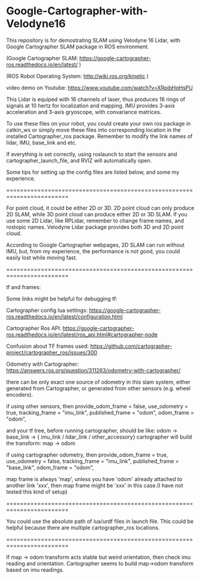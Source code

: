 # Google-Cartographer-with-Velodyne16

This repository is for demostrating SLAM using Velodyne 16 Lidar, with Google Cartographer SLAM package in ROS environment. 
 
 (Google Cartographer SLAM:  https://google-cartographer-ros.readthedocs.io/en/latest/ )
 
 (ROS Robot Operating System: http://wiki.ros.org/kinetic  )

video demo on Youtube: https://www.youtube.com/watch?v=XRpibHqHsPU

This Lidar is equiped with 16 channels of laser, thus produces 16 rings of signals at 10 hertz for localization and mapping. 
IMU provides 3-axis acceleration and 3-axis gryoscope, with convariance matrices. 

To use these files on your robot, you could create your own ros package in catkin_ws or simply move these files into corresponding location in the installed Cartographer_ros package. 
Remember to modify the link names of lidar, IMU, base_link and etc. 

If everything is set correctly, using roslaunch to start the sensors and cartographer_launch_file, and RVIZ will automatically open. 

Some tips for setting up the config files are listed below, and some my experience.

========================================================================

For point cloud, it could be either 2D or 3D.
2D point cloud can only produce 2D SLAM, while 3D point cloud can produce either 2D or 3D SLAM.
If you use some 2D Lidar, like RPLidar, remember to change frame names, and rostopic names.
Velodyne Lidar package provides both 3D and 2D point cloud.

According to Google Cartographer webpages, 2D SLAM can run without IMU, but, from my experience, the performance is not good, you could easily lost while moving fast. 

========================================================================

tf and frames:

Some links might be helpful for debugging tf: 

Cartographer config lua settings:
https://google-cartographer-ros.readthedocs.io/en/latest/configuration.html

Cartographer Ros API:
https://google-cartographer-ros.readthedocs.io/en/latest/ros_api.html#cartographer-node

Confusion about TF frames used:
https://github.com/cartographer-project/cartographer_ros/issues/300

Odometry with Cartographer:
https://answers.ros.org/question/311263/odometry-with-cartographer/

there can be only exact one source of odometry in this slam system, either generated from Cartographer, or generated from other sensors (e.g. wheel encoders).

if using other sensors, then 
  provide_odom_frame = false,
  use_odometry = true,
  tracking_frame = "imu_link",
  published_frame = "odom",
  odom_frame = "odom",

  and your tf tree, before running cartographer, should be like:
    odom -> base_link -> { imu_link / lidar_link / other_accessory}
  cartographer will build the transform:   map -> odom


if using cartographer odometry, then
  provide_odom_frame = true,
  use_odometry = false,
  tracking_frame = "imu_link",
  published_frame = "base_link",
  odom_frame = "odom",

map frame is always 'map', unless you have 'odom' already attached to another link 'xxx', then map frame might be 'xxx' in this case.(I have not tested this kind of setup)

========================================================================

You could use the absolute path of lua/urdf files in launch file. This could be helpful because there are multiple cartographer_ros locations.  

========================================================================

If map -> odom transform acts stable but weird orientation, then check imu reading and orientation. Cartographer seems to build map->odom transform based on imu readings. 











